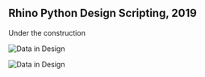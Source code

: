 ## Rhino Python Design Scripting, 2019

Under the construction

![Data in Design](https://namjulee.github.io/njs-lab-public/project/AAAAAAAA/AAAAAAAA.jpg)

![Data in Design](https://raw.githubusercontent.com/NamjuLee/data/master/works/image-filter/dataExchangeInApp.gif)